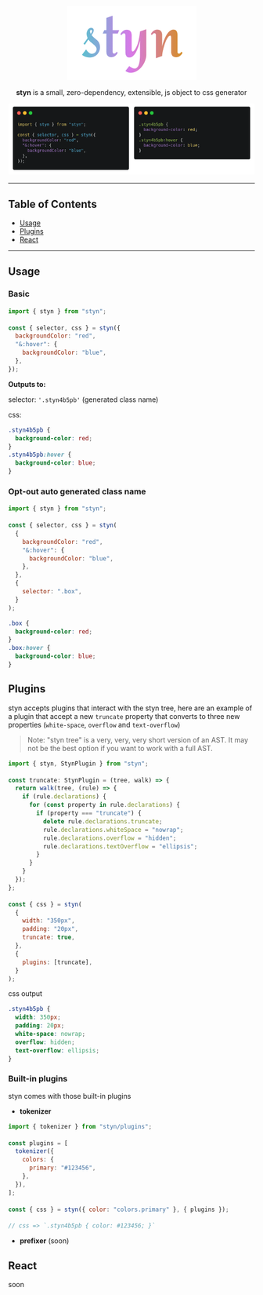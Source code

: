 <p align="center">
  <img src="./image/styn.png">
</p>

<p align="center">
<strong>styn</strong> is a small, zero-dependency, extensible, js object to css generator
</p>

<p align="center">
  <img src="./image/styn-code.png">
</p>

---

## Table of Contents

- [Usage](#usage)
- [Plugins](#plugins)
- [React](#react)

---

## Usage

### Basic

```js
import { styn } from "styn";

const { selector, css } = styn({
  backgroundColor: "red",
  "&:hover": {
    backgroundColor: "blue",
  },
});
```

**Outputs to:**

selector: `'.styn4b5pb'` (generated class name)

css:

```css
.styn4b5pb {
  background-color: red;
}
.styn4b5pb:hover {
  background-color: blue;
}
```

### Opt-out auto generated class name

```js
import { styn } from "styn";

const { selector, css } = styn(
  {
    backgroundColor: "red",
    "&:hover": {
      backgroundColor: "blue",
    },
  },
  {
    selector: ".box",
  }
);
```

```css
.box {
  background-color: red;
}
.box:hover {
  background-color: blue;
}
```

## Plugins

styn accepts plugins that interact with the styn tree, here are an example of a plugin that accept a new `truncate` property that converts to three new properties (`white-space`, `overflow` and `text-overflow`)

> Note: "styn tree" is a very, very, very short version of an AST. It may not be the best option if you want to work with a full AST.

```js
import { styn, StynPlugin } from "styn";

const truncate: StynPlugin = (tree, walk) => {
  return walk(tree, (rule) => {
    if (rule.declarations) {
      for (const property in rule.declarations) {
        if (property === "truncate") {
          delete rule.declarations.truncate;
          rule.declarations.whiteSpace = "nowrap";
          rule.declarations.overflow = "hidden";
          rule.declarations.textOverflow = "ellipsis";
        }
      }
    }
  });
};

const { css } = styn(
  {
    width: "350px",
    padding: "20px",
    truncate: true,
  },
  {
    plugins: [truncate],
  }
);
```

css output

```css
.styn4b5pb {
  width: 350px;
  padding: 20px;
  white-space: nowrap;
  overflow: hidden;
  text-overflow: ellipsis;
}
```

### Built-in plugins

styn comes with those built-in plugins

- **tokenizer**

```js
import { tokenizer } from "styn/plugins";

const plugins = [
  tokenizer({
    colors: {
      primary: "#123456",
    },
  }),
];

const { css } = styn({ color: "colors.primary" }, { plugins });

// css => `.styn4b5pb { color: #123456; }`
```

- **prefixer** (soon)

## React

soon
